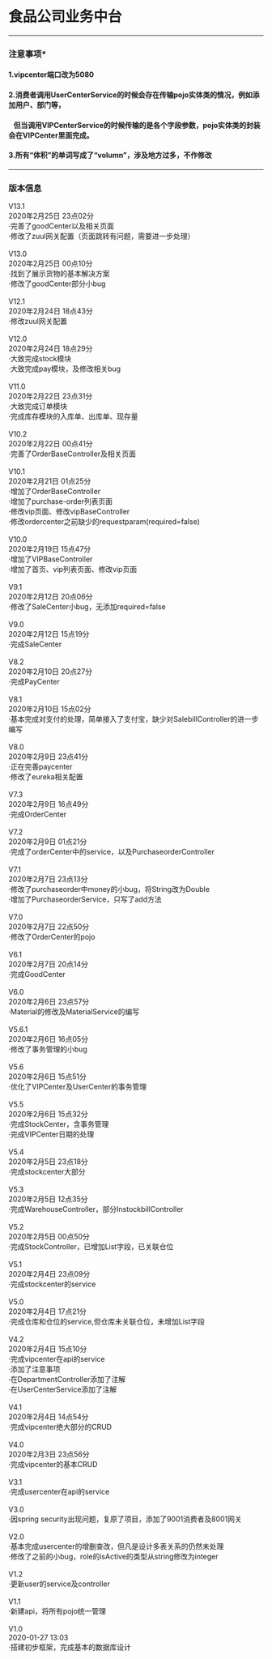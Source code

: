 # 食品公司业务中台
<hr>
<h3>注意事项*</h3>
<h4>1.vipcenter端口改为5080</h4>
<h4>2.消费者调用UserCenterService的时候会存在传输pojo实体类的情况，例如添加用户、部门等，</h4>
<h4>&nbsp;&nbsp;&nbsp;但当调用VIPCenterService的时候传输的是各个字段参数，pojo实体类的封装会在VIPCenter里面完成。</h4>
<h4>3.所有“体积”的单词写成了“volumn”，涉及地方过多，不作修改</h4>
<hr>
<h3>版本信息</h3>
V13.1<br> 2020年2月25日 23点02分<br> ·完善了goodCenter以及相关页面<br>·修改了zuul网关配置（页面跳转有问题，需要进一步处理）<br><br>
V13.0<br> 2020年2月25日 00点10分<br> ·找到了展示货物的基本解决方案<br>·修改了goodCenter部分小bug<br><br>
V12.1<br> 2020年2月24日 18点43分<br> ·修改zuul网关配置<br><br>
V12.0<br> 2020年2月24日 18点29分<br> ·大致完成stock模块<br>·大致完成pay模块，及修改相关bug<br><br>
V11.0<br> 2020年2月22日 23点31分<br> ·大致完成订单模块<br>·完成库存模块的入库单、出库单、现存量<br><br>
V10.2<br> 2020年2月22日 00点41分<br> ·完善了OrderBaseController及相关页面<br><br>
V10.1<br> 2020年2月21日 01点25分<br> ·增加了OrderBaseController<br>·增加了purchase-order列表页面<br>·修改vip页面、修改vipBaseController<br>·修改ordercenter之前缺少的requestparam(required=false)<br><br>
V10.0<br> 2020年2月19日 15点47分<br> ·增加了VIPBaseController<br>·增加了首页、vip列表页面、修改vip页面<br><br>
V9.1<br> 2020年2月12日 20点06分<br> ·修改了SaleCenter小bug，无添加required=false<br><br>
V9.0<br> 2020年2月12日 15点19分<br> ·完成SaleCenter<br><br>
V8.2<br> 2020年2月10日 20点27分<br> ·完成PayCenter<br><br>
V8.1<br> 2020年2月10日 15点02分<br> ·基本完成对支付的处理，简单接入了支付宝，缺少对SalebillController的进一步编写<br><br>
V8.0<br> 2020年2月9日 23点41分<br> ·正在完善paycenter<br>·修改了eureka相关配置<br><br>
V7.3<br> 2020年2月9日 16点49分<br> ·完成OrderCenter<br><br>
V7.2<br> 2020年2月9日 01点21分<br> ·完成了orderCenter中的service，以及PurchaseorderController<br><br>
V7.1<br> 2020年2月7日 23点13分<br> ·修改了purchaseorder中money的小bug，将String改为Double<br>·增加了PurchaseorderService，只写了add方法<br><br>
V7.0<br> 2020年2月7日 22点50分<br> ·修改了OrderCenter的pojo<br><br>
V6.1<br> 2020年2月7日 20点14分<br> ·完成GoodCenter<br><br>
V6.0<br>  2020年2月6日 23点57分<br>  ·Material的修改及MaterialService的编写<br><br>
V5.6.1<br> 2020年2月6日 16点05分<br> ·修改了事务管理的小bug<br><br>
V5.6<br>  2020年2月6日 15点51分<br> ·优化了VIPCenter及UserCenter的事务管理<br><br>
V5.5<br>  2020年2月6日 15点32分<br> ·完成StockCenter，含事务管理<br>·完成VIPCenter日期的处理<br><br>
V5.4<br>  2020年2月5日 23点18分<br> ·完成stockcenter大部分<br><br>
V5.3<br>  2020年2月5日 12点35分<br> ·完成WarehouseController，部分InstockbillController<br><br>
V5.2<br>  2020年2月5日 00点50分<br> ·完成StockController，已增加List字段，已关联仓位<br><br>
V5.1<br>  2020年2月4日 23点09分<br> ·完成stockcenter的service<br><br>
V5.0<br>  2020年2月4日 17点21分<br> ·完成仓库和仓位的service,但仓库未关联仓位，未增加List字段<br><br>
V4.2<br>  2020年2月4日 15点10分<br> ·完成vipcenter在api的service<br>·添加了注意事项<br>·在DepartmentController添加了注解<br>·在UserCenterService添加了注解<br><br>
V4.1<br>  2020年2月4日 14点54分<br> ·完成vipcenter绝大部分的CRUD<br><br>
V4.0<br>  2020年2月3日 23点56分<br> ·完成vipcenter的基本CRUD<br><br>
V3.1<br>  ·完成usercenter在api的service<br><br>
V3.0<br>  ·因spring security出现问题，复原了项目，添加了9001消费者及8001网关<br><br>
V2.0<br>  ·基本完成usercenter的增删查改，但凡是设计多表关系的仍然未处理<br>·修改了之前的小bug，role的isActive的类型从string修改为integer<br><br>
V1.2<br>  ·更新user的service及controller<br><br>
V1.1<br>  ·新建api，将所有pojo统一管理<br><br>
V1.0<br>  2020-01-27 13:03<br> ·搭建初步框架，完成基本的数据库设计
